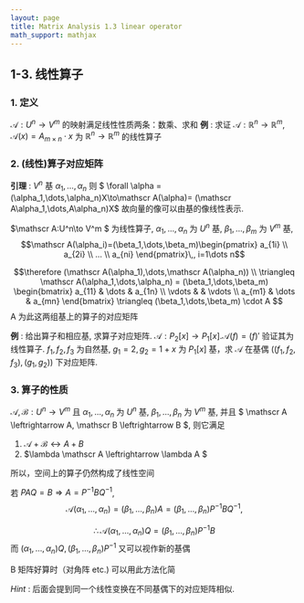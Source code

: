```yaml
---
layout: page
title: Matrix Analysis 1.3 linear operator
math_support: mathjax
---
```



## 1-3. 线性算子
### 1. 定义

$\mathscr A: U^n\to V^m$ 的映射满足线性性质两条：数乘、求和
**例** : 求证 $\mathscr A: \mathbb R^n\to \mathbb R^m$, $\mathscr A(x)=A_{m\times n}\cdot x$ 为 $\mathbb R^n\to \mathbb R^m$ 的线性算子

### 2. (线性)算子对应矩阵
**引理** : $V^n$ 基 $\alpha_1,\dots,\alpha_n$ 则
$ \forall \alpha = (\alpha_1,\dots,\alpha_n)X\to\mathscr A(\alpha)= (\mathscr A\alpha_1,\dots,A\alpha_n)X$
故向量的像可以由基的像线性表示.

$\mathscr A:U^n\to V^m $ 为线性算子, $\alpha_1,\dots,\alpha_n$ 为 $U^n$ 基, $\beta_1,\dots,\beta_m$ 为 $V^m$ 基,
$$\mathscr A(\alpha_i)=(\beta_1,\dots,\beta_m)\begin{pmatrix}
a_{1i} \\
a_{2i} \\
... \\
a_{ni}
\end{pmatrix}\,, i=1\dots n$$

$$\therefore (\mathscr A(\alpha_1),\dots,\mathscr A(\alpha_n)) \\
\triangleq \mathscr A(\alpha_1,\dots,\alpha_n) 
= (\beta_1,\dots,\beta_m) \begin{bmatrix}
a_{11} & \dots & a_{1n} \\
\vdots & & \vdots \\
a_{m1} & \dots & a_{mn} 
\end{bmatrix} \triangleq  (\beta_1,\dots,\beta_m) \cdot A
$$
A 为此这两组基上的算子的对应矩阵

**例** : 给出算子和相应基, 求算子对应矩阵.
$\mathscr A:P_2[x]\to P_1[x]. \mathscr A(f)=(f)'$ 验证其为线性算子.
$f_1, f_2, f_3$ 为自然基, $g_1=2, g_2=1+x$ 为 $P_1[x]$ 基，求 $\mathscr A$ 在基偶 $((f_1,f_2,f_3), (g_1, g_2))$ 下对应矩阵.

### 3. 算子的性质
$\mathscr {A,B}:U^n\to V^m$ 且 $\alpha_1,\dots,\alpha_n$ 为 $U^n$ 基, $\beta_1,\dots,\beta_n$ 为 $V^m$ 基, 并且 $ \mathscr A \leftrightarrow A, \mathscr B \leftrightarrow B $,
则它满足
1. $\mathscr A + \mathscr B \leftrightarrow A + B$
2. $\lambda \mathscr A \leftrightarrow \lambda A $

所以，空间上的算子仍然构成了线性空间

若 $PAQ=B \Rightarrow A=P^{-1}BQ^{-1}$,
$$
\mathscr A(\alpha_1,\dots,\alpha_n)
= (\beta_1,\dots,\beta_n)A
=(\beta_1,\dots,\beta_n)P^{-1}BQ^{-1},$$

$$
\therefore \mathscr A(\alpha_1,\dots,\alpha_n)Q = (\beta_1,\dots,\beta_n)P^{-1}B
$$
而 $(\alpha_1,\dots,\alpha_n)Q, (\beta_1,\dots,\beta_n)P^{-1}$ 又可以视作新的基偶

B 矩阵好算时（对角阵 etc.) 可以用此方法化简

*Hint* : 后面会提到同一个线性变换在不同基偶下的对应矩阵相似.


